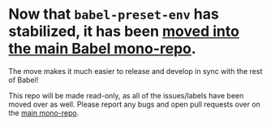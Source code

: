 # Now that `babel-preset-env` has stabilized, it has been [moved into the main Babel mono-repo](https://github.com/babel/babel/tree/master/experimental/babel-preset-env).

The move makes it much easier to release and develop in sync with the rest of Babel!

This repo will be made read-only, as all of the issues/labels have been moved over as well. Please report any bugs and open pull requests over on the [main mono-repo](https://github.com/babel/babel).
